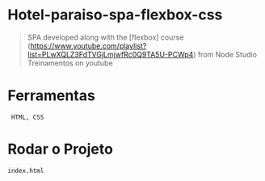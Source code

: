 # Hotel-paraiso-spa-flexbox-css

>SPA developed along with the [flexbox] course (https://www.youtube.com/playlist?list=PLwXQLZ3FdTVGjLmjwfRc0Q9TA5U-PCWp4) from Node Studio Treinamentos on youtube

# Ferramentas
```
 HTML, CSS
```

# Rodar o Projeto

```
index.html

```
